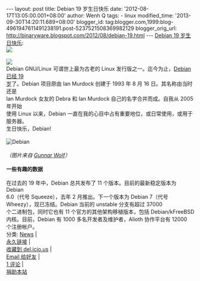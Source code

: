--- layout: post title: Debian 19 岁生日快乐 date:
'2012-08-17T13:05:00.001+08:00' author: Wenh Q tags: - linux
modified\_time: '2013-09-30T14:20:11.689+08:00' blogger\_id:
tag:blogger.com,1999:blog-4961947611491238191.post-5237521508369982129
blogger\_orig\_url:
http://binaryware.blogspot.com/2012/08/debian-19.html --- [Debian 19
岁生日快乐](http://linuxtoy.org/archives/debian-19.html): \
[![](http://feedads.g.doubleclick.net/%7Ea/wKYj90kVH5gTe5b6qIa7sMgBWkc/0/di)](http://feedads.g.doubleclick.net/~a/wKYj90kVH5gTe5b6qIa7sMgBWkc/0/da)\
\
[![](http://feedads.g.doubleclick.net/%7Ea/wKYj90kVH5gTe5b6qIa7sMgBWkc/1/di)](http://feedads.g.doubleclick.net/~a/wKYj90kVH5gTe5b6qIa7sMgBWkc/1/da)\
Debian GNU/Linux 可谓世上最为古老的 Linux 发行版之一。迄今为止，[Debian
已经 19\
岁](http://www.debian.org/News/2012/20120816)了。Debian 项目原由 Ian
Murdock 创建于 1993 年 8 月 16 日。其名称由当时还是\
Ian Murdock 女友的 Debra 和 Ian Murdock 自己的名字合并而成。自我从 2005
年开始\
使用 Linux 以来，Debian
一直在我的心目中占有重要地位，或日常使用，或用于服务器。\
生日快乐，Debian! \
\
![Debian](http://linuxtoy.org/img/2012/08/debian-19.png)\
\
*（图片来自 [Gunnar Wolf](http://gwolf.org/blog/19-years-debian)）*\
\
**一些有趣的数据**\
\
在过去的 19 年中，Debian 总共发布了 11 个版本。目前的最新稳定版本为
Debian\
6.0（代号 Squeeze），去年 2 月推出。下一个版本为 Debian 7（代号\
Wheezy），现已冻结。Debian 当前的 unstable 分支有超过 37000\
个二进制包，同时它也有 11 个官方的其他架构移植版本，包括
Debian/kFreeBSD\
内核。目前，Debian 有 1000 多名开发者及维护者，Alioth 协作平台有 12000\
个注册帐户。\
分类: [News](http://linuxtoy.org/category/news "View all posts in News")
| \
[永久链接](http://linuxtoy.org/archives/debian-19.html) |\
[收藏到
del.icio.us](http://delicious.com/save?url=http://linuxtoy.org/archives/debian-19.html&title=Debian%2019%20%E5%B2%81%E7%94%9F%E6%97%A5%E5%BF%AB%E4%B9%90)
| \
[Email
给好友](mailto:?Subject=Check+This+Out&body=I+think+you%27ll+like+this:+http://linuxtoy.org/archives/debian-19.html)
| \
[1 评论](http://linuxtoy.org/archives/debian-19.html#comments) |\
[捐助本站](http://linuxtoy.org/faq/donate)
